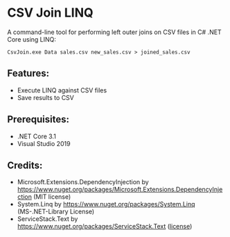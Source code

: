 # CSV Join LINQ
A command-line tool for performing left outer joins on CSV files in C# .NET Core using LINQ:
```
CsvJoin.exe Data sales.csv new_sales.csv > joined_sales.csv
```

## Features:
- Execute LINQ against CSV files
- Save results to CSV

## Prerequisites:
- .NET Core 3.1
- Visual Studio 2019

## Credits:
- Microsoft.Extensions.DependencyInjection by https://www.nuget.org/packages/Microsoft.Extensions.DependencyInjection (MIT license)
- System.Linq by https://www.nuget.org/packages/System.Linq (MS-.NET-Library License)
- ServiceStack.Text by https://www.nuget.org/packages/ServiceStack.Text ([license](https://github.com/ServiceStack/ServiceStack.Text/blob/master/license.txt))
